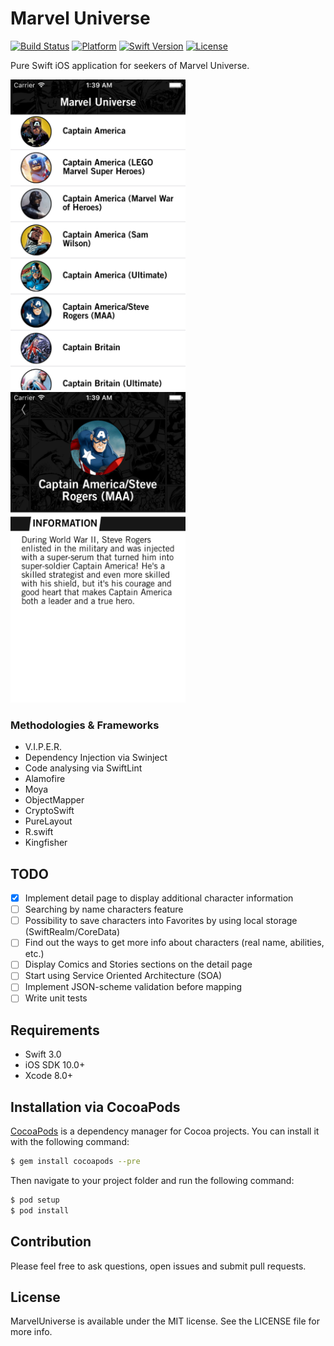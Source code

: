 # Marvel Universe

[![Build Status](https://travis-ci.org/siggb/MarvelUniverse.svg?branch=master,style=flat)](https://travis-ci.org/siggb/MarvelUniverse)
[![Platform](https://img.shields.io/badge/platform-ios-blue.svg?style=flat)](https://developer.apple.com/ios/human-interface-guidelines/)
[![Swift Version](https://img.shields.io/badge/swift-3.0-yellow.svg?style=flat)](https://swift.org)
[![License](https://img.shields.io/badge/license-MIT-red.svg?style=flat)](https://github.com/siggb/MarvelUniverse/blob/master/LICENSE)

Pure Swift iOS application for seekers of Marvel Universe.

<img src="https://raw.githubusercontent.com/siggb/MarvelUniverse/master/marvel-universe/Resources/Screenshots/img1.png" alt="Screen-1" width="280" height="497" />   <img src="https://raw.githubusercontent.com/siggb/MarvelUniverse/master/marvel-universe/Resources/Screenshots/img2.png" alt="Screen-2" width="280" height="497" />

### Methodologies & Frameworks

* V.I.P.E.R.
* Dependency Injection via Swinject
* Code analysing via SwiftLint
* Alamofire
* Moya
* ObjectMapper
* CryptoSwift
* PureLayout
* R.swift
* Kingfisher

## TODO

- [x] Implement detail page to display additional character information
- [ ] Searching by name characters feature
- [ ] Possibility to save characters into Favorites by using local storage (SwiftRealm/CoreData)
- [ ] Find out the ways to get more info about characters (real name, abilities, etc.)
- [ ] Display Comics and Stories sections on the detail page
- [ ] Start using Service Oriented Architecture (SOA)
- [ ] Implement JSON-scheme validation before mapping
- [ ] Write unit tests

## Requirements

- Swift 3.0
- iOS SDK 10.0+
- Xcode 8.0+

## Installation via CocoaPods

[CocoaPods](http://cocoapods.org) is a dependency manager for Cocoa projects. You can install it with the following command:

```bash
$ gem install cocoapods --pre
```

Then navigate to your project folder and run the following command:

```bash
$ pod setup
$ pod install
```

## Contribution

Please feel free to ask questions, open issues and submit pull requests.

## License

MarvelUniverse is available under the MIT license. See the LICENSE file for more info.

